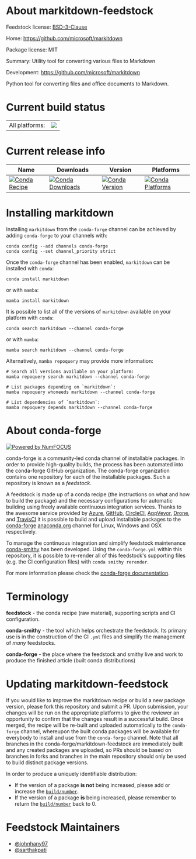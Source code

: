 About markitdown-feedstock
==========================

Feedstock license: [BSD-3-Clause](https://github.com/conda-forge/markitdown-feedstock/blob/main/LICENSE.txt)

Home: https://github.com/microsoft/markitdown

Package license: MIT

Summary: Utility tool for converting various files to Markdown

Development: https://github.com/microsoft/markitdown

Python tool for converting files and office documents to Markdown.

Current build status
====================


<table><tr><td>All platforms:</td>
    <td>
      <a href="https://dev.azure.com/conda-forge/feedstock-builds/_build/latest?definitionId=24461&branchName=main">
        <img src="https://dev.azure.com/conda-forge/feedstock-builds/_apis/build/status/markitdown-feedstock?branchName=main">
      </a>
    </td>
  </tr>
</table>

Current release info
====================

| Name | Downloads | Version | Platforms |
| --- | --- | --- | --- |
| [![Conda Recipe](https://img.shields.io/badge/recipe-markitdown-green.svg)](https://anaconda.org/conda-forge/markitdown) | [![Conda Downloads](https://img.shields.io/conda/dn/conda-forge/markitdown.svg)](https://anaconda.org/conda-forge/markitdown) | [![Conda Version](https://img.shields.io/conda/vn/conda-forge/markitdown.svg)](https://anaconda.org/conda-forge/markitdown) | [![Conda Platforms](https://img.shields.io/conda/pn/conda-forge/markitdown.svg)](https://anaconda.org/conda-forge/markitdown) |

Installing markitdown
=====================

Installing `markitdown` from the `conda-forge` channel can be achieved by adding `conda-forge` to your channels with:

```
conda config --add channels conda-forge
conda config --set channel_priority strict
```

Once the `conda-forge` channel has been enabled, `markitdown` can be installed with `conda`:

```
conda install markitdown
```

or with `mamba`:

```
mamba install markitdown
```

It is possible to list all of the versions of `markitdown` available on your platform with `conda`:

```
conda search markitdown --channel conda-forge
```

or with `mamba`:

```
mamba search markitdown --channel conda-forge
```

Alternatively, `mamba repoquery` may provide more information:

```
# Search all versions available on your platform:
mamba repoquery search markitdown --channel conda-forge

# List packages depending on `markitdown`:
mamba repoquery whoneeds markitdown --channel conda-forge

# List dependencies of `markitdown`:
mamba repoquery depends markitdown --channel conda-forge
```


About conda-forge
=================

[![Powered by
NumFOCUS](https://img.shields.io/badge/powered%20by-NumFOCUS-orange.svg?style=flat&colorA=E1523D&colorB=007D8A)](https://numfocus.org)

conda-forge is a community-led conda channel of installable packages.
In order to provide high-quality builds, the process has been automated into the
conda-forge GitHub organization. The conda-forge organization contains one repository
for each of the installable packages. Such a repository is known as a *feedstock*.

A feedstock is made up of a conda recipe (the instructions on what and how to build
the package) and the necessary configurations for automatic building using freely
available continuous integration services. Thanks to the awesome service provided by
[Azure](https://azure.microsoft.com/en-us/services/devops/), [GitHub](https://github.com/),
[CircleCI](https://circleci.com/), [AppVeyor](https://www.appveyor.com/),
[Drone](https://cloud.drone.io/welcome), and [TravisCI](https://travis-ci.com/)
it is possible to build and upload installable packages to the
[conda-forge](https://anaconda.org/conda-forge) [anaconda.org](https://anaconda.org/)
channel for Linux, Windows and OSX respectively.

To manage the continuous integration and simplify feedstock maintenance
[conda-smithy](https://github.com/conda-forge/conda-smithy) has been developed.
Using the ``conda-forge.yml`` within this repository, it is possible to re-render all of
this feedstock's supporting files (e.g. the CI configuration files) with ``conda smithy rerender``.

For more information please check the [conda-forge documentation](https://conda-forge.org/docs/).

Terminology
===========

**feedstock** - the conda recipe (raw material), supporting scripts and CI configuration.

**conda-smithy** - the tool which helps orchestrate the feedstock.
                   Its primary use is in the construction of the CI ``.yml`` files
                   and simplify the management of *many* feedstocks.

**conda-forge** - the place where the feedstock and smithy live and work to
                  produce the finished article (built conda distributions)


Updating markitdown-feedstock
=============================

If you would like to improve the markitdown recipe or build a new
package version, please fork this repository and submit a PR. Upon submission,
your changes will be run on the appropriate platforms to give the reviewer an
opportunity to confirm that the changes result in a successful build. Once
merged, the recipe will be re-built and uploaded automatically to the
`conda-forge` channel, whereupon the built conda packages will be available for
everybody to install and use from the `conda-forge` channel.
Note that all branches in the conda-forge/markitdown-feedstock are
immediately built and any created packages are uploaded, so PRs should be based
on branches in forks and branches in the main repository should only be used to
build distinct package versions.

In order to produce a uniquely identifiable distribution:
 * If the version of a package **is not** being increased, please add or increase
   the [``build/number``](https://docs.conda.io/projects/conda-build/en/latest/resources/define-metadata.html#build-number-and-string).
 * If the version of a package **is** being increased, please remember to return
   the [``build/number``](https://docs.conda.io/projects/conda-build/en/latest/resources/define-metadata.html#build-number-and-string)
   back to 0.

Feedstock Maintainers
=====================

* [@johnhany97](https://github.com/johnhany97/)
* [@sarthakpati](https://github.com/sarthakpati/)

